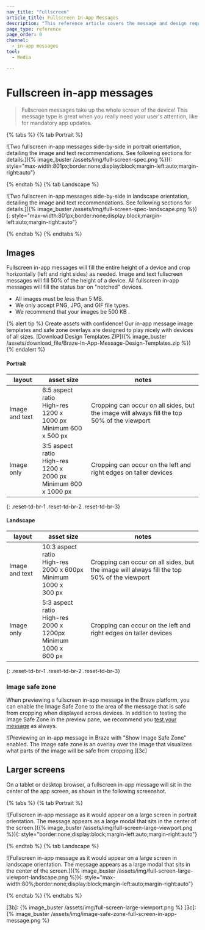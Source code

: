 ```yaml
---
nav_title: "Fullscreen"
article_title: Fullscreen In-App Messages
description: "This reference article covers the message and design requirements of fullscreen in-app messages."
page_type: reference
page_order: 0
channel:
  - in-app messages
tool:
  - Media

---
```


# Fullscreen in-app messages

> Fullscreen messages take up the whole screen of the device! This message type is great when you really need your user's attention, like for mandatory app updates.

{% tabs %}
{% tab Portrait %}

![Two fullscreen in-app messages side-by-side in portrait orientation, detailing the image and text recommendations. See following sections for details.]({% image_buster /assets/img/full-screen-spec.png %}){: style="max-width:801px;border:none;display:block;margin-left:auto;margin-right:auto"}

{% endtab %}
{% tab Landscape %}

![Two fullscreen in-app messages side-by-side in landscape orientation, detailing the image and text recommendations. See following sections for details.]({% image_buster /assets/img/full-screen-spec-landscape.png %}){: style="max-width:801px;border:none;display:block;margin-left:auto;margin-right:auto"}

{% endtab %}
{% endtabs %}

## Images

Fullscreen in-app messages will fill the entire height of a device and crop horizontally (left and right sides) as needed. Image and text fullscreen messages will fill 50% of the height of a device. All fullscreen in-app messages will fill the status bar on "notched" devices.

- All images must be less than 5&nbsp;MB.
- We only accept PNG, JPG, and GIF file types.
- We recommend that your images be 500&nbsp;KB .

{% alert tip %} Create assets with confidence! Our in-app message image templates and safe zone overlays are designed to play nicely with devices of all sizes. [Download Design Templates ZIP]({% image_buster /assets/download_file/Braze-In-App-Message-Design-Templates.zip %}) {% endalert %}

#### Portrait

| layout | asset size | notes |
|--- | --- | --- |
| Image and text | 6:5 aspect ratio<br> High-res 1200 x 1000&nbsp;px<br> Minimum 600 x 500&nbsp;px | Cropping can occur on all sides, but the image will always fill the top 50% of the viewport |
| Image only | 3:5 aspect ratio<br> High-res 1200 x 2000&nbsp;px<br> Minimum 600 x 1000&nbsp;px | Cropping can occur on the left and right edges on taller devices |
{: .reset-td-br-1 .reset-td-br-2 .reset-td-br-3}

#### Landscape

| layout | asset size | notes |
|--- | --- | --- |
| Image and text | 10:3 aspect ratio<br> High-res 2000 x 600px<br> Minimum 1000 x 300&nbsp;px | Cropping can occur on all sides, but the image will always fill the top 50% of the viewport |
| Image only | 5:3 aspect ratio<br> High-res 2000 x 1200px<br> Minimum 1000 x 600&nbsp;px | Cropping can occur on the left and right edges on taller devices |
{: .reset-td-br-1 .reset-td-br-2 .reset-td-br-3}

### Image safe zone

When previewing a fullscreen in-app message in the Braze platform, you can enable the Image Safe Zone to the area of the message that is safe from cropping when displayed across devices. In addition to testing the Image Safe Zone in the preview pane, we recommend you [test your message]({{site.baseurl}}/user_guide/message_building_by_channel/in-app_messages/testing/) as always.

![Previewing an in-app message in Braze with "Show Image Safe Zone" enabled. The image safe zone is an overlay over the image that visualizes what parts of the image will be safe from cropping.][3c]

## Larger screens

On a tablet or desktop browser, a fullscreen in-app message will sit in the center of the app screen, as shown in the following screenshot.

{% tabs %}
{% tab Portrait %}

![Fullscreen in-app message as it would appear on a large screen in portrait orientation. The message appears as a large modal that sits in the center of the screen.]({% image_buster /assets/img/full-screen-large-viewport.png %}){: style="border:none;display:block;margin-left:auto;margin-right:auto"}

{% endtab %}
{% tab Landscape %}

![Fullscreen in-app message as it would appear on a large screen in landscape orientation. The message appears as a large modal that sits in the center of the screen.]({% image_buster /assets/img/full-screen-large-viewport-landscape.png %}){: style="max-width:80%;border:none;display:block;margin-left:auto;margin-right:auto"}

{% endtab %}
{% endtabs %}

[3b]: {% image_buster /assets/img/full-screen-large-viewport.png %}
[3c]: {% image_buster /assets/img/image-safe-zone-full-screen-in-app-message.png %}
